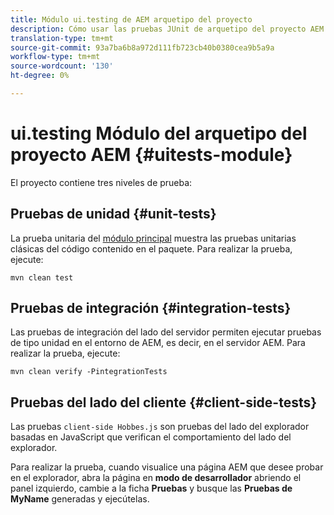```yaml
---
title: Módulo ui.testing de AEM arquetipo del proyecto
description: Cómo usar las pruebas JUnit de arquetipo del proyecto AEM
translation-type: tm+mt
source-git-commit: 93a7ba6b8a972d111fb723cb40b0380cea9b5a9a
workflow-type: tm+mt
source-wordcount: '130'
ht-degree: 0%

---
```



# ui.testing Módulo del arquetipo del proyecto AEM {#uitests-module}

El proyecto contiene tres niveles de prueba:

## Pruebas de unidad {#unit-tests}

La prueba unitaria del [módulo principal](core.md) muestra las pruebas unitarias clásicas del código contenido en el paquete. Para realizar la prueba, ejecute:

```
mvn clean test
```

## Pruebas de integración {#integration-tests}

Las pruebas de integración del lado del servidor permiten ejecutar pruebas de tipo unidad en el entorno de AEM, es decir, en el servidor AEM. Para realizar la prueba, ejecute:

```
mvn clean verify -PintegrationTests
```

## Pruebas del lado del cliente {#client-side-tests}

Las pruebas `client-side Hobbes.js` son pruebas del lado del explorador basadas en JavaScript que verifican el comportamiento del lado del explorador.

Para realizar la prueba, cuando visualice una página AEM que desee probar en el explorador, abra la página en **modo de desarrollador** abriendo el panel izquierdo, cambie a la ficha **Pruebas** y busque las **Pruebas de MyName** generadas y ejecútelas.
